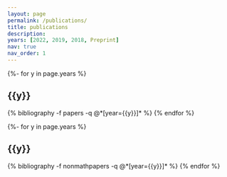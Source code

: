 ```yaml
---
layout: page
permalink: /publications/
title: publications
description: 
years: [2022, 2019, 2018, Preprint]
nav: true
nav_order: 1
---
```

<!-- _pages/publications.md -->
<div class="publications, math">

{%- for y in page.years %}
  <h2 class="year">{{y}}</h2>
  {% bibliography -f papers -q @*[year={{y}}]* %}
{% endfor %}

</div>

<div class="publications, non-math">

{%- for y in page.years %}
  <h2 class="year">{{y}}</h2>
  {% bibliography -f nonmathpapers -q @*[year={{y}}]* %}
{% endfor %}

</div>